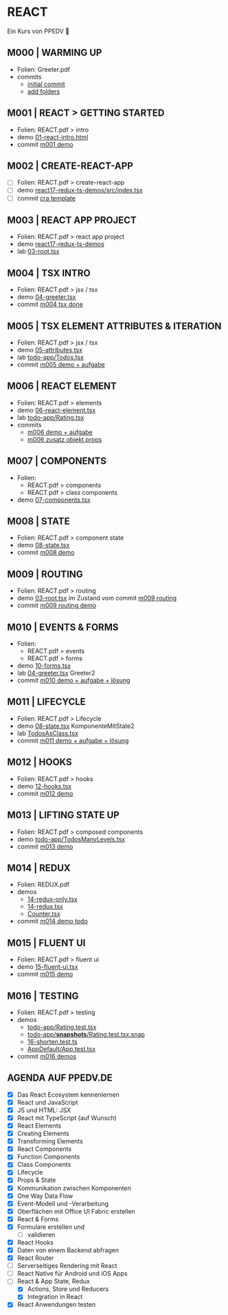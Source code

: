 # REACT

Ein Kurs von PPEDV :rocket:

## M000 | WARMING UP

- Folien: Greeter.pdf
- commits
  - [initial commit](https://github.com/ppedvAG/2021-17-08-react/commit/8fd62c599484e8cc7de171a9d6ae052ba481f12b)
  - [add folders](https://github.com/ppedvAG/2021-17-08-react/commit/ff0138e38c6dd0af0784ccb462be6909b50e1515)
  
## M001 | REACT > GETTING STARTED

- Folien: REACT.pdf > intro
- demo [01-react-intro.html](TRAINER/01-react-intro.html)
- commit [m001 demo](https://github.com/ppedvAG/2021-17-08-react/commit/acacf73599e254971475498cda465113795a982f)

## M002 | CREATE-REACT-APP

- [ ] Folien: REACT.pdf > create-react-app
- [ ] demo [react17-redux-ts-demos/src/index.tsx](TRAINER/react17-redux-ts-demos/src/index.tsx)
- [ ] commit [cra template](https://github.com/ppedvAG/2021-17-08-react/commit/851577ea59afb70512fe95481eea5570de19360b)

## M003 | REACT APP PROJECT

- Folien: REACT.pdf > react app project
- demo [react17-redux-ts-demos](TRAINER/react17-redux-ts-demos)
- lab [03-root.tsx](TRAINER/react17-redux-ts-demos/src/03-root.tsx)

## M004 | TSX INTRO

- Folien: REACT.pdf > jsx / tsx
- demo [04-greeter.tsx](TRAINER/react17-redux-ts-demos/src/04-greeter.tsx)
- commit [m004 tsx done](https://github.com/ppedvAG/2021-17-08-react/commit/07905a969b0a8acbe1c90ccf38a75a2c3d0dd4a6)

## M005 | TSX ELEMENT ATTRIBUTES & ITERATION

- Folien: REACT.pdf > jsx / tsx
- demo [05-attributes.tsx](TRAINER/react17-redux-ts-demos/src/05-attributes.tsx)
- lab [todo-app/Todos.tsx](TRAINER/react17-redux-ts-demos/src/todo-app/Todos.tsx)
- commit [m005 demo + aufgabe](https://github.com/ppedvAG/2021-17-08-react/commit/dc5255c4919db8520ebda4027069c2154108a7e6)

## M006 | REACT ELEMENT

- Folien: REACT.pdf > elements
- demo [06-react-element.tsx](TRAINER/react17-redux-ts-demos/src/06-react-element.tsx)
- lab [todo-app/Rating.tsx](TRAINER/react17-redux-ts-demos/src/todo-app/Rating.tsx)
- commits
  - [m006 demo + aufgabe](https://github.com/ppedvAG/2021-17-08-react/commit/1e6c56a081dc078d8b415df4698e3250a79ecfdc)
  - [m006 zusatz objekt props](https://github.com/ppedvAG/2021-17-08-react/commit/0905a0c8ef1d2834b76ade242f7726a2e710b0a5)

## M007 | COMPONENTS

- Folien:
  - REACT.pdf > components
  - REACT.pdf > class components
- demo [07-components.tsx](TRAINER/react17-redux-ts-demos/src/07-components.tsx)

## M008 | STATE

- Folien: REACT.pdf > component state
- demo [08-state.tsx](TRAINER/react17-redux-ts-demos/src/08-state.tsx)
- commit [m008 demo](https://github.com/ppedvAG/2021-17-08-react/commit/8426911198bba412c86eb804b2a6267c24af7f0a)

## M009 | ROUTING

- Folien: REACT.pdf > routing
- demo [03-root.tsx](TRAINER/react17-redux-ts-demos/src/03-root.tsx) im Zustand vom commit [m009 routing](https://github.com/ppedvAG/2021-17-08-react/commit/a4a6e25e0b0af71b1673a4681e82f5be4ecdada2)
- commit [m009 routing demo](https://github.com/ppedvAG/2021-17-08-react/commit/a4a6e25e0b0af71b1673a4681e82f5be4ecdada2)

## M010 | EVENTS & FORMS

- Folien:
  - REACT.pdf > events
  - REACT.pdf > forms
- demo [10-forms.tsx](TRAINER/react17-redux-ts-demos/src/10-forms.tsx)
- lab [04-greeter.tsx](TRAINER/react17-redux-ts-demos/src/04-greeter.tsx) Greeter2
- commit [m010 demo + aufgabe + lösung](https://github.com/ppedvAG/2021-17-08-react/commit/0370615543898a25a83b3c8553e5ffd36b683650)

## M011 | LIFECYCLE

- Folien: REACT.pdf > Lifecycle
- demo [08-state.tsx](TRAINER/react17-redux-ts-demos/src/08-state.tsx) KomponenteMitState2
- lab [TodosAsClass.tsx](TRAINER/react17-redux-ts-demos/src/todo-app/TodosAsClass.tsx)
- commit [m011 demo + aufgabe + lösung](https://github.com/ppedvAG/2021-17-08-react/commit/77851d3cadae3a3693db1ebb159d3781042a826d)

## M012 | HOOKS

- Folien: REACT.pdf > hooks
- demo [12-hooks.tsx](TRAINER/react17-redux-ts-demos/src/12-hooks.tsx)
- commit [m012 demo](https://github.com/ppedvAG/2021-17-08-react/commit/746b1e1c298712180d4db3913bf7735537fba87c)

## M013 | LIFTING STATE UP

- Folien: REACT.pdf > composed components
- demo [todo-app/TodosManyLevels.tsx](TRAINER/react17-redux-ts-demos/src/todo-app/TodosManyLevels.tsx)
- commit [m013 demo](https://github.com/ppedvAG/2021-17-08-react/commit/f4cf690bebe220968af8524e02cd574f89cbfb47)

## M014 | REDUX

- Folien: REDUX.pdf
- demos
  - [14-redux-only.tsx](TRAINER/react17-redux-ts-demos/src/14-redux-only.tsx)
  - [14-redux.tsx](TRAINER/react17-redux-ts-demos/src/14-redux.tsx)
  - [Counter.tsx](TRAINER/react17-redux-ts-demos/src/features/counter/Counter.tsx)
- commit [m014 demo todo](https://github.com/ppedvAG/2021-17-08-react/commit/df1a07f4c8e11b80fcb84577ee32ecba13323882)

## M015 | FLUENT UI

- Folien: REACT.pdf > fluent ui
- demo [15-fluent-ui.tsx](TRAINER/react17-redux-ts-demos/src/15-fluent-ui.tsx)
- commit [m015 demo](https://github.com/ppedvAG/2021-17-08-react/commit/46ab885979c158705ed50e50cd50908d173d937f)

## M016 | TESTING

- Folien: REACT.pdf > testing
- demos
  - [todo-app/Rating.test.tsx](TRAINER/react17-redux-ts-demos/src/todo-app/Rating.test.tsx)
  - [todo-app/__snapshots__/Rating.test.tsx.snap](TRAINER/react17-redux-ts-demos/src/todo-app/__snapshots__/Rating.test.tsx.snap)
  - [16-shorten.test.ts](TRAINER/react17-redux-ts-demos/src/16-shorten.test.ts)
  - [AppDefault/App.test.tsx](TRAINER/react17-redux-ts-demos/src/AppDefault/App.test.tsx)
- commit [m016 demos](https://github.com/ppedvAG/2021-17-08-react/commit/5634fbd48ce16ec27e5815c28a734a2a77b1377f)

## AGENDA AUF PPEDV.DE

- [x] Das React Ecosystem kennenlernen
- [x] React und JavaScript
- [x] JS und HTML: JSX
- [x] React mit TypeScript (auf Wunsch)
- [x] React Elements
- [x] Creating Elements
- [x] Transforming Elements
- [x] React Components
- [x] Function Components
- [x] Class Components
- [x] Lifecycle
- [x] Props & State
- [x] Kommunikation zwischen Komponenten
- [x] One Way Data Flow
- [x] Event-Modell und -Verarbeitung
- [x] Oberflächen mit Office UI Fabric erstellen
- [x] React & Forms
- [x] Formulare erstellen und
  - [ ] validieren
- [x] React Hooks
- [x] Daten von einem Backend abfragen
- [x] React Router
- [ ] Serverseitiges Rendering mit React
- [ ] React Native für Android und iOS Apps
- [ ] React & App State, Redux
  - [x] Actions, Store und Reducers
  - [x] Integration in React
- [x] React Anwendungen testen
